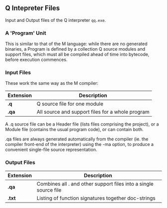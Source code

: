 ## Q Intepreter Files

Input and Output files of the Q interpreter `qq.exe`.

### A 'Program' Unit

This is similar to that of the M language: while there are no generated binaries, a Program is defined by a collection Q source modules and support files, which must all be compiled ahead of time into bytecode, before execution commences.


### Input Files

These work the same way as the M compiler:

Extension | Description
---  | ---
**.q** | Q source file for one module
**.qa** | All source and support files for a whole program

A .q source file can be a Header file (lists files comprising the project), or a Module file (contains the usual program code), or can contain both.

.qa files are always generated automatically from the compiler (ie. the compiler front-end of the interpreter) using the -ma option, to produce a convenient single-file source representation.

### Output Files

Extension | Description
---  | ---
**.qa** | Combines all . and other support files into a single source file
**.txt** | Listing of function signatures together doc-strings


